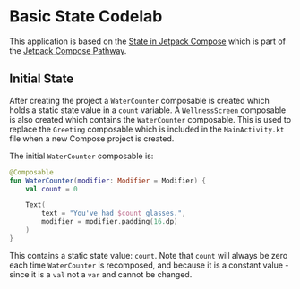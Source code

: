 # Basic State Codelab

This application is based on the 
[State in Jetpack Compose](https://developer.android.com/codelabs/jetpack-compose-state) 
which is part of the 
[Jetpack Compose Pathway](https://developer.android.com/courses/pathways/compose).

## Initial State
After creating the project a `WaterCounter` composable is created which holds a 
static state value in a `count` variable. A `WellnessScreen` composable is also 
created which contains the `WaterCounter` composable. This is used to replace 
the `Greeting` composable which is included in the `MainActivity.kt` file when a 
new Compose project is created.

The initial `WaterCounter` composable is:
```kotlin
@Composable
fun WaterCounter(modifier: Modifier = Modifier) {
    val count = 0

    Text(
        text = "You've had $count glasses.",
        modifier = modifier.padding(16.dp)
    )
}
```
This contains a static state value: `count`. Note that `count` will always be 
zero each time `WaterCounter` is recomposed, and because it is a constant
value - since it is a `val` not a `var` and cannot be changed. 
